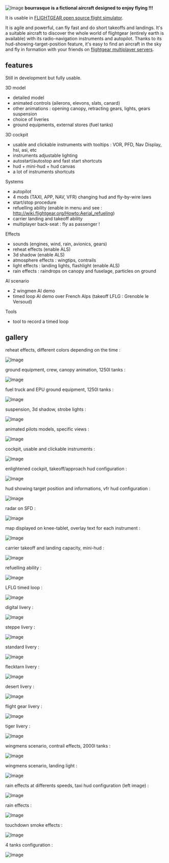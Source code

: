 <!--
markdown README.md > md.html ; cat {hd.inc,md,ft.inc}.html > github.html
-->

![Image](http://i.imgur.com/BJtiZIH.png)
**bourrasque is a fictional aircraft designed to enjoy flying !!!**

It is usable in [FLIGHTGEAR open source flight simulator](http://www.flightgear.org).

It is agile and powerful, can fly fast and do short takeoffs and landings.
It's a suitable aircraft to discover the whole world of flightgear (entirely earth is available) with its radio-navigation instruments and autopilot.
Thanks to its hud-showing-target-position feature, it's easy to find an aircraft in the sky and fly in formation with your friends on [flightgear multiplayer servers](http://mpmap02.flightgear.org/).

## features
Still in development but fully usable.

3D model
- detailed model
- animated controls (ailerons, elevons, slats, canard)
- other animations : opening canopy, retracting gears, lights, gears suspension
- choice of liveries
- ground equipments, external stores (fuel tanks)

3D cockpit
- usable and clickable instruments with tooltips : VOR, PFD, Nav Display, hsi, asi, etc
- instruments adjustable lighting
- autostart/autostop and fast start shortcuts
- hud + mini-hud + hud canvas
- a lot of instruments shortcuts

Systems
- autopilot
- 4 mods (TAXI, APP, NAV, VFR) changing hud and fly-by-wire laws
- start/stop procedure
- refuelling ability (enable in menu and see : http://wiki.flightgear.org/Howto:Aerial_refueling)
- carrier landing and takeoff ability
- multiplayer back-seat : fly as passenger !

Effects
- sounds (engines, wind, rain, avionics, gears)
- reheat effects (enable ALS)
- 3d shadow (enable ALS)
- atmosphere effects : wingtips, contrails
- light effects : landing lights, flashlight (enable ALS)
- rain effects : raindrops on canopy and fuselage, particles on ground

AI scenario
- 2 wingmen AI demo
- timed loop AI demo over French Alps (takeoff LFLG : Grenoble le Versoud)

Tools
- tool to record a timed loop

## gallery

reheat effects, different colors depending on the time :

![Image](http://i.imgur.com/4IjCBz8.png)

ground equipment, crew, canopy animation, 1250l tanks :

![Image](http://i.imgur.com/GcW1Q70.png)

fuel truck and EPU ground equipment, 1250l tanks :

![Image](http://i.imgur.com/KHg7CUz.png)

suspension, 3d shadow, strobe lights :

![Image](http://i.imgur.com/38X5OPu.png)

animated pilots models, specific views :

![Image](http://i.imgur.com/i0gDhpN.png)

cockpit, usable and clickable instruments :

![Image](http://i.imgur.com/vxeYFrq.png)

enlightened cockpit, takeoff/approach hud configuration :

![Image](http://i.imgur.com/Uc8TrPp.png)

hud showing target position and informations, vfr hud configuration :

![Image](http://i.imgur.com/fnMhXxE.png)

radar on SFD :

![Image](http://i.imgur.com/ifILq7h.png)

map displayed on knee-tablet, overlay text for each instrument :

![Image](http://i.imgur.com/wyg5tS6.png)

carrier takeoff and landing capacity, mini-hud :

![Image](http://i.imgur.com/RbwwA3M.png)

refuelling ability :

![Image](http://i.imgur.com/VrMoNWV.png)

LFLG timed loop :

![Image](http://i.imgur.com/hd3LKso.png)

digital livery :

![Image](http://i.imgur.com/eLH2UKu.png)

steppe livery :

![Image](http://i.imgur.com/WBxkgGY.png)

standard livery :

![Image](http://i.imgur.com/eJdURzL.png)

flecktarn livery :

![Image](http://i.imgur.com/Eq5waUG.png)

desert livery :

![Image](http://i.imgur.com/UkyhrAb.png)

flight gear livery :

![Image](http://i.imgur.com/n13LXzK.png)

tiger livery :

![Image](http://i.imgur.com/aPbeYro.png)

wingmens scenario, contrail effects, 2000l tanks :

![Image](http://i.imgur.com/SP9jPdX.png)

wingmens scenario, landing light :

![Image](http://i.imgur.com/01Glvac.png)

rain effects at differents speeds, taxi hud configuration (left image) :

![Image](http://i.imgur.com/x6LSRkX.png)

rain effects :

![Image](http://i.imgur.com/5M5ORu5.png)

touchdown smoke effects :

![Image](http://i.imgur.com/rwAqjdz.png)

4 tanks configuration :

![Image](http://i.imgur.com/BVkJ6aO.png)


